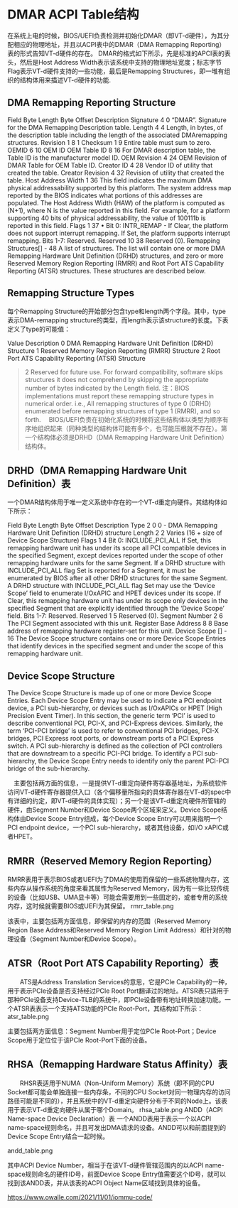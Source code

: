 # DMAR ACPI Table结构
在系统上电的时候，BIOS/UEFI负责检测并初始化DMAR（即VT-d硬件），为其分配相应的物理地址，并且以ACPI表中的DMAR（DMA Remapping Reporting）表的形式告知VT-d硬件的存在。
DMAR的格式如下所示，先是标准的APCI表的表头，然后是Host Address Width表示该系统中支持的物理地址宽度；标志字节Flag表示VT-d硬件支持的一些功能，最后是Remapping Structures，即一堆有组织的结构体用来描述VT-d硬件的功能.

##  DMA Remapping Reporting Structure
Field	Byte Length	Byte Offset	Description
Signature	4	0	“DMAR”. Signature for the DMA Remapping Description table.
Length	4	4	Length, in bytes, of the description table including the length of the associated DMAremapping structures.
Revision	1	8	1
Checksum	1	9	Entire table must sum to zero.
OEMID	6	10	OEM ID
OEM Table ID	8	16	For DMAR description table, the Table ID is the manufacturer model ID.
OEM Revision	4	24	OEM Revision of DMAR Table for OEM Table ID.
Creator ID	4	28	Vendor ID of utility that created the table.
Creator Revision	4	32	Revision of utility that created the table.
Host Address Width	1	36	This field indicates the maximum DMA physical addressability supported by this platform. The system address map reported by the BIOS indicates what portions of this addresses are populated.	The Host Address Width (HAW) of the platform is computed as (N+1), where N is the value reported in this field. For example, for a platform supporting 40 bits of physical addressability, the value of 100111b is reported in this field.
Flags	1	37	• Bit 0: INTR_REMAP - If Clear, the platform does not support interrupt remapping. If Set, the platform supports interrupt remapping. Bits 1-7: Reserved.
Reserved	10	38	Reserved (0).
Remapping Structures[]	-	48	A list of structures. The list will contain one or more DMA Remapping Hardware Unit Definition (DRHD) structures, and zero or more Reserved Memory Region Reporting (RMRR) and Root Port ATS Capability Reporting (ATSR) structures. These structures are described below.


## Remapping Structure Types
每个Remapping Structure的开始部分包含type和length两个字段。其中，type表示DMA-remapping structure的类型，而length表示该structure的长度。下表定义了type的可能值：

Value	Description
0	DMA Remapping Hardware Unit Definition (DRHD) Structure
1	Reserved Memory Region Reporting (RMRR) Structure
2	Root Port ATS Capability Reporting (ATSR) Structure
>2	Reserved for future use. For forward compatibility, software skips structures it does not comprehend by skipping the appropriate number of bytes indicated by the Length field.
注：BIOS implementations must report these remapping structure types in numerical order. i.e., All remapping structures of type 0 (DRHD) enumerated before remapping structures of type 1 (RMRR), and so forth.
　BIOS/UEFI负责在初始化系统的时候将这些结构体以类型为顺序有序地组织起来（同种类型的结构体可能有多个，也可能压根就不存在）。第一个结构体必须是DRHD（DMA Remapping Hardware Unit Definition）结构体。

## DRHD（DMA Remapping Hardware Unit Definition）表
一个DMAR结构体用于唯一定义系统中存在的一个VT-d重定向硬件。其结构体如下所示：

Field	Byte Length	Byte Offset	Description
Type	2	0	0 - DMA Remapping Hardware Unit Definition (DRHD) structure
Length	2	2	Varies (16 + size of Device Scope Structure)
Flags	1	4	Bit 0: INCLUDE_PCI_ALL If Set, this remapping hardware unit has under its scope all PCI compatible devices in the specified Segment, except devices reported under the scope of other remapping hardware units for the same Segment. If a DRHD structure with INCLUDE_PCI_ALL flag Set is reported for a Segment, it must be enumerated by BIOS after all other DRHD structures for the same Segment. A DRHD structure with INCLUDE_PCI_ALL flag Set may use the ‘Device Scope’ field to enumerate I/OxAPIC and HPET devices under its scope. If Clear, this remapping hardware unit has under its scope only devices in the specified Segment that are explicitly identified through the ‘Device Scope’ field. Bits 1-7: Reserved.
Reserved	1	5	Reserved (0).
Segment Number	2	6	The PCI Segment associated with this unit.
Register Base Address	8	8	Base address of remapping hardware register-set for this unit.
Device Scope []	-	16	The Device Scope structure contains one or more Device Scope Entries that identify devices in the specified segment and under the scope of this remapping hardware unit.

## Device Scope Structure
The Device Scope Structure is made up of one or more Device Scope Entries. Each Device Scope Entry may be used to indicate a PCI endpoint device, a PCI sub-hierarchy, or devices such as I/OxAPICs or HPET (High Precision Event Timer). In this section, the generic term ‘PCI’ is used to describe conventional PCI, PCI-X, and PCI-Express devices. Similarly, the term ‘PCI-PCI bridge’ is used to refer to conventional PCI bridges, PCI-X bridges, PCI Express root ports, or downstream ports of a PCI Express switch. A PCI sub-hierarchy is defined as the collection of PCI controllers that are downstream to a specific PCI-PCI bridge. To identify a PCI sub-hierarchy, the Device Scope Entry needs to identify only the parent PCI-PCI bridge of the sub-hierarchy.

　主要包括两方面的信息，一是提供VT-d重定向硬件寄存器基地址，为系统软件访问VT-d硬件寄存器提供入口（各个偏移量所指向的具体寄存器在VT-d的spec中有详细的约定，即VT-d硬件的具体实现）；另一个是该VT-d重定向硬件所管辖的硬件，由Segment Number和Device Scope两个区域来定义。Device Scope结构体由Device Scope Entry组成，每个Device Scope Entry可以用来指明一个PCI endpoint device，一个PCI sub-hierarchy，或者其他设备，如I/O xAPIC或者HPET。

## RMRR（Reserved Memory Region Reporting）
RMRR表用于表示BIOS或者UEFI为了DMA的使用而保留的一些系统物理内存，这些内存从操作系统的角度来看其属性为Reserved Memory，因为有一些比较传统的设备（比如USB、UMA显卡等）可能会需要用到一些固定的，或者专用的系统内存，这时候就需要BIOS或UEFI为其保留。
rmrr_table.png

该表中，主要包括两方面信息，即保留的内存的范围（Reserved Memory Region Base Address和Reserved Memory Region Limit Address）和针对的物理设备（Segment Number和Device Scope）。

## ATSR（Root Port ATS Capability Reporting）表
　　ATS是Address Translation Services的意思，它是PCIe Capability的一种，用于表示PCIe设备是否支持经过PCIe Root Port翻译过的地址。ATSR表只适用于那种PCIe设备支持Device-TLB的系统中，即PCIe设备带有地址转换加速功能。一个ATSR表表示一个支持ATS功能的PCIe Root-Port，其结构如下所示：
atsr_table.png

主要包括两方面信息：Segment Number用于定位PCIe Root-Port；Device Scope用于定位位于该PCIe Root-Port下面的设备。

## RHSA（Remapping Hardware Status Affinity）表
　　RHSR表适用于NUMA（Non-Uniform Memory）系统（即不同的CPU Socket都可能会单独连接一些内存条，不同的CPU Socket对同一物理内存的访问路径可能是不同的），并且系统中的VT-d重定向硬件分布于不同的Node上。该表用于表示VT-d重定向硬件从属于哪个Domain。
rhsa_table.png
ANDD（ACPI Name-space Device Declaration）表
一个ANDD表用于表示一个以ACPI name-space规则命名，并且可发出DMA请求的设备。ANDD可以和前面提到的Device Scope Entry结合一起时候。

andd_table.png

其中ACPI Device Number，相当于在该VT-d硬件管辖范围内的以ACPI name-space规则命名的硬件ID号，前面Device Scope Entry值需要这个ID号，就可以找到该ANDD表，并从该表的ACPI Object Name区域找到具体的设备。


https://www.owalle.com/2021/11/01/iommu-code/